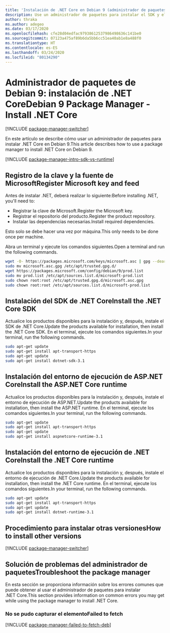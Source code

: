 ```yaml
---
title: 'Instalación de .NET Core en Debian 9 (administrador de paquetes): .NET Core'
description: Use un administrador de paquetes para instalar el SDK y el entorno de ejecución de .NET Core en Debian 9.
author: thraka
ms.author: adegeo
ms.date: 03/17/2020
ms.openlocfilehash: cfe28d04edfac97938612537986498636c141be0
ms.sourcegitcommit: 07123a475af89b6da5bb6cc51ea40ab1e8a488f0
ms.translationtype: HT
ms.contentlocale: es-ES
ms.lasthandoff: 03/24/2020
ms.locfileid: "80134290"
---
```

# <a name="debian-9-package-manager---install-net-core"></a><span data-ttu-id="a69b6-103">Administrador de paquetes de Debian 9: instalación de .NET Core</span><span class="sxs-lookup"><span data-stu-id="a69b6-103">Debian 9 Package Manager - Install .NET Core</span></span>

[!INCLUDE [package-manager-switcher](./includes/package-manager-switcher.md)]

<span data-ttu-id="a69b6-104">En este artículo se describe cómo usar un administrador de paquetes para instalar .NET Core en Debian 9.</span><span class="sxs-lookup"><span data-stu-id="a69b6-104">This article describes how to use a package manager to install .NET Core on Debian 9.</span></span>

[!INCLUDE [package-manager-intro-sdk-vs-runtime](includes/package-manager-intro-sdk-vs-runtime.md)]

## <a name="register-microsoft-key-and-feed"></a><span data-ttu-id="a69b6-105">Registro de la clave y la fuente de Microsoft</span><span class="sxs-lookup"><span data-stu-id="a69b6-105">Register Microsoft key and feed</span></span>

<span data-ttu-id="a69b6-106">Antes de instalar .NET, deberá realizar lo siguiente:</span><span class="sxs-lookup"><span data-stu-id="a69b6-106">Before installing .NET, you'll need to:</span></span>

- <span data-ttu-id="a69b6-107">Registrar la clave de Microsoft.</span><span class="sxs-lookup"><span data-stu-id="a69b6-107">Register the Microsoft key.</span></span>
- <span data-ttu-id="a69b6-108">Registrar el repositorio del producto.</span><span class="sxs-lookup"><span data-stu-id="a69b6-108">Register the product repository.</span></span>
- <span data-ttu-id="a69b6-109">Instalar las dependencias necesarias.</span><span class="sxs-lookup"><span data-stu-id="a69b6-109">Install required dependencies.</span></span>

<span data-ttu-id="a69b6-110">Esto solo se debe hacer una vez por máquina.</span><span class="sxs-lookup"><span data-stu-id="a69b6-110">This only needs to be done once per machine.</span></span>

<span data-ttu-id="a69b6-111">Abra un terminal y ejecute los comandos siguientes.</span><span class="sxs-lookup"><span data-stu-id="a69b6-111">Open a terminal and run the following commands.</span></span>

```bash
wget -O- https://packages.microsoft.com/keys/microsoft.asc | gpg --dearmor > microsoft.asc.gpg
sudo mv microsoft.asc.gpg /etc/apt/trusted.gpg.d/
wget https://packages.microsoft.com/config/debian/9/prod.list
sudo mv prod.list /etc/apt/sources.list.d/microsoft-prod.list
sudo chown root:root /etc/apt/trusted.gpg.d/microsoft.asc.gpg
sudo chown root:root /etc/apt/sources.list.d/microsoft-prod.list
```

## <a name="install-the-net-core-sdk"></a><span data-ttu-id="a69b6-112">Instalación del SDK de .NET Core</span><span class="sxs-lookup"><span data-stu-id="a69b6-112">Install the .NET Core SDK</span></span>

<span data-ttu-id="a69b6-113">Actualice los productos disponibles para la instalación y, después, instale el SDK de .NET Core.</span><span class="sxs-lookup"><span data-stu-id="a69b6-113">Update the products available for installation, then install the .NET Core SDK.</span></span> <span data-ttu-id="a69b6-114">En el terminal, ejecute los comandos siguientes.</span><span class="sxs-lookup"><span data-stu-id="a69b6-114">In your terminal, run the following commands.</span></span>

```bash
sudo apt-get update
sudo apt-get install apt-transport-https
sudo apt-get update
sudo apt-get install dotnet-sdk-3.1
```

## <a name="install-the-aspnet-core-runtime"></a><span data-ttu-id="a69b6-115">Instalación del entorno de ejecución de ASP.NET Core</span><span class="sxs-lookup"><span data-stu-id="a69b6-115">Install the ASP.NET Core runtime</span></span>

<span data-ttu-id="a69b6-116">Actualice los productos disponibles para la instalación y, después, instale el entorno de ejecución de ASP.NET.</span><span class="sxs-lookup"><span data-stu-id="a69b6-116">Update the products available for installation, then install the ASP.NET runtime.</span></span> <span data-ttu-id="a69b6-117">En el terminal, ejecute los comandos siguientes.</span><span class="sxs-lookup"><span data-stu-id="a69b6-117">In your terminal, run the following commands.</span></span>

```bash
sudo apt-get update
sudo apt-get install apt-transport-https
sudo apt-get update
sudo apt-get install aspnetcore-runtime-3.1
```

## <a name="install-the-net-core-runtime"></a><span data-ttu-id="a69b6-118">Instalación del entorno de ejecución de .NET Core</span><span class="sxs-lookup"><span data-stu-id="a69b6-118">Install the .NET Core runtime</span></span>

<span data-ttu-id="a69b6-119">Actualice los productos disponibles para la instalación y, después, instale el entorno de ejecución de .NET Core.</span><span class="sxs-lookup"><span data-stu-id="a69b6-119">Update the products available for installation, then install the .NET Core runtime.</span></span> <span data-ttu-id="a69b6-120">En el terminal, ejecute los comandos siguientes.</span><span class="sxs-lookup"><span data-stu-id="a69b6-120">In your terminal, run the following commands.</span></span>

```bash
sudo apt-get update
sudo apt-get install apt-transport-https
sudo apt-get update
sudo apt-get install dotnet-runtime-3.1
```

## <a name="how-to-install-other-versions"></a><span data-ttu-id="a69b6-121">Procedimiento para instalar otras versiones</span><span class="sxs-lookup"><span data-stu-id="a69b6-121">How to install other versions</span></span>

[!INCLUDE [package-manager-switcher](./includes/package-manager-heading-hack-pkgname.md)]

## <a name="troubleshoot-the-package-manager"></a><span data-ttu-id="a69b6-122">Solución de problemas del administrador de paquetes</span><span class="sxs-lookup"><span data-stu-id="a69b6-122">Troubleshoot the package manager</span></span>

<span data-ttu-id="a69b6-123">En esta sección se proporciona información sobre los errores comunes que puede obtener al usar el administrador de paquetes para instalar .NET Core.</span><span class="sxs-lookup"><span data-stu-id="a69b6-123">This section provides information on common errors you may get while using the package manager to install .NET Core.</span></span>

### <a name="failed-to-fetch"></a><span data-ttu-id="a69b6-124">No se pudo capturar el elemento</span><span class="sxs-lookup"><span data-stu-id="a69b6-124">Failed to fetch</span></span>

[!INCLUDE [package-manager-failed-to-fetch-deb](includes/package-manager-failed-to-fetch-deb.md)]
